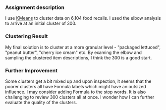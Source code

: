 ### Assignment description

I use [KMeans](http://scikit-learn.org/stable/modules/generated/sklearn.cluster.KMeans.html) to cluster data on 6,104 food recalls. I used the elbow analysis to arrive at an initial cluster of 300.

### Clustering Result

My final solution is to cluster at a more granular level - "packaged lettuced", "peanut butter", "cherry ice cream" etc. By examing the elbow and sampling the clustered item descriptions, I think the 300 is a good start.

### Further Improvement

Some clusters get a bit mixed up and upon inspection, it seems that the poorer clusters all have Formula labels which might have an outsized influence. I may consider adding Formula to the stop words. It is also challenging to review 300 clusters all at once. I wonder how I can further evaluate the quality of the clusters.
